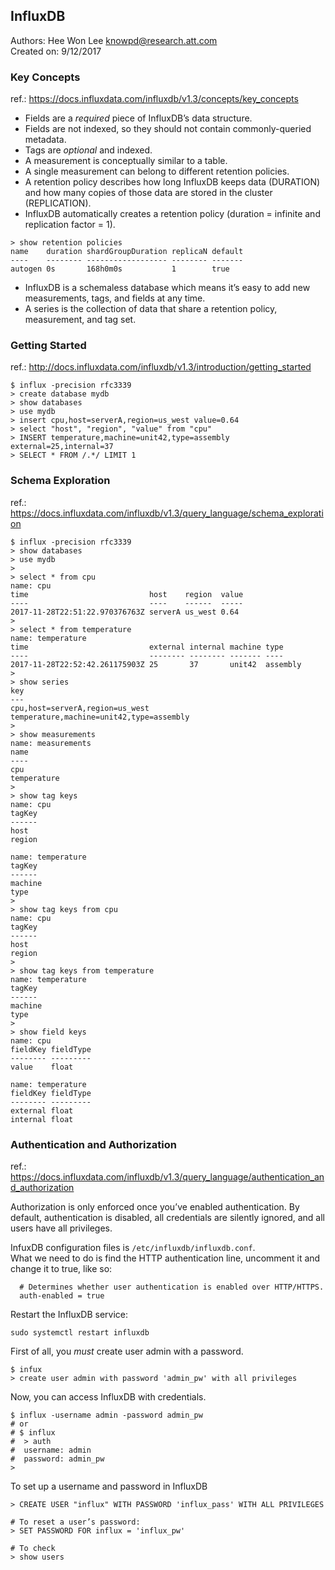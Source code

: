 ## InfluxDB  
Authors: Hee Won Lee <knowpd@research.att.com>  
Created on: 9/12/2017  

### Key Concepts
ref.: <https://docs.influxdata.com/influxdb/v1.3/concepts/key_concepts>  
- Fields are a *required* piece of InfluxDB’s data structure.
- Fields are not indexed, so they should not contain commonly-queried metadata.
- Tags are *optional* and indexed.
- A measurement is conceptually similar to a table.
- A single measurement can belong to different retention policies. 
- A retention policy describes how long InfluxDB keeps data (DURATION) and how many copies of those data are stored in the cluster (REPLICATION). 
- InfluxDB automatically creates a retention policy (duration = infinite and replication factor = 1).
```
> show retention policies
name    duration shardGroupDuration replicaN default
----    -------- ------------------ -------- -------
autogen 0s       168h0m0s           1        true
```
- InfluxDB is a schemaless database which means it’s easy to add new measurements, tags, and fields at any time.
- A series is the collection of data that share a retention policy, measurement, and tag set.

  
### Getting Started  
ref.: <http://docs.influxdata.com/influxdb/v1.3/introduction/getting_started>  

```
$ influx -precision rfc3339
> create database mydb
> show databases
> use mydb
> insert cpu,host=serverA,region=us_west value=0.64
> select "host", "region", "value" from "cpu"
> INSERT temperature,machine=unit42,type=assembly external=25,internal=37
> SELECT * FROM /.*/ LIMIT 1
```

### Schema Exploration  
ref.: <https://docs.influxdata.com/influxdb/v1.3/query_language/schema_exploration>
```
$ influx -precision rfc3339
> show databases
> use mydb
>
> select * from cpu
name: cpu
time                           host    region  value
----                           ----    ------  -----
2017-11-28T22:51:22.970376763Z serverA us_west 0.64
>
> select * from temperature
name: temperature
time                           external internal machine type
----                           -------- -------- ------- ----
2017-11-28T22:52:42.261175903Z 25       37       unit42  assembly
>
> show series
key
---
cpu,host=serverA,region=us_west
temperature,machine=unit42,type=assembly
>
> show measurements
name: measurements
name
----
cpu
temperature
>
> show tag keys
name: cpu
tagKey
------
host
region

name: temperature
tagKey
------
machine
type
>
> show tag keys from cpu
name: cpu
tagKey
------
host
region
>
> show tag keys from temperature
name: temperature
tagKey
------
machine
type
>
> show field keys
name: cpu
fieldKey fieldType
-------- ---------
value    float

name: temperature
fieldKey fieldType
-------- ---------
external float
internal float 
```

### Authentication and Authorization  
ref.: <https://docs.influxdata.com/influxdb/v1.3/query_language/authentication_and_authorization>

Authorization is only enforced once you’ve enabled authentication. By default, authentication is disabled, all credentials are silently ignored, and all users have all privileges.  

InfuxDB configuration files is  `/etc/influxdb/influxdb.conf`.  
What we need to do is find the HTTP authentication line, uncomment it and change it to true, like so:
```
  # Determines whether user authentication is enabled over HTTP/HTTPS.
  auth-enabled = true
```
Restart the InfluxDB service:
```
sudo systemctl restart influxdb
```
First of all, you *must* create user admin with a password.
```
$ infux
> create user admin with password 'admin_pw' with all privileges
```
Now, you can access InfluxDB with credentials.
```
$ influx -username admin -password admin_pw
# or 
# $ influx
#  > auth
#  username: admin
#  password: admin_pw
>
```
To set up a username and password in InfluxDB
```
> CREATE USER "influx" WITH PASSWORD 'influx_pass' WITH ALL PRIVILEGES

# To reset a user’s password:
> SET PASSWORD FOR influx = 'influx_pw'

# To check
> show users
```



